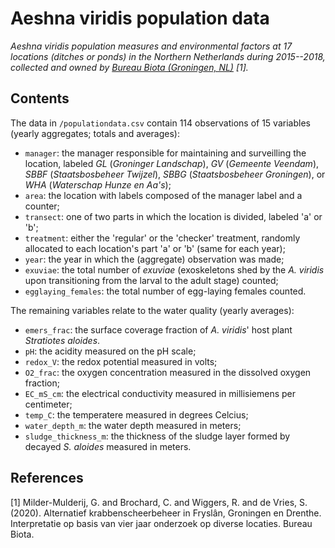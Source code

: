 # Aeshna viridis population data

_Aeshna viridis population measures and environmental factors at 17 locations (ditches or ponds) in the Northern Netherlands during 2015--2018, collected and owned by [Bureau Biota (Groningen, NL)](https://www.bureaubiota.com "https://www.bureaubiota.com") [1]._

## Contents
The data in `/populationdata.csv` contain 114 observations of 15 variables (yearly aggregates; totals and averages):

- `manager`: the manager responsible for maintaining and surveilling the location, labeled _GL_ (_Groninger Landschap_), _GV_ (_Gemeente Veendam_), _SBBF_ (_Staatsbosbeheer Twijzel_), _SBBG_ (_Staatsbosbeheer Groningen_), or _WHA_ (_Waterschap Hunze en Aa's_);
- `area`: the location with labels composed of the manager label and a counter;
- `transect`: one of two parts in which the location is divided, labeled 'a' or 'b';
- `treatment`: either the 'regular' or the 'checker' treatment, randomly allocated to each location's part 'a' or 'b' (same for each year);
- `year`: the year in which the (aggregate) observation was made;
- `exuviae`: the total number of _exuviae_ (exoskeletons shed by the _A. viridis_ upon transitioning from the larval to the adult stage) counted;
- `egglaying_females`: the total number of egg-laying females counted.

The remaining variables relate to the water quality (yearly averages):

- `emers_frac`: the surface coverage fraction of _A. viridis_' host plant _Stratiotes aloides_.
- `pH`: the acidity measured on the pH scale;
- `redox_V`: the redox potential measured in volts;
- `O2_frac`: the oxygen concentration measured in the dissolved oxygen fraction;
- `EC_mS_cm`: the electrical conductivity measured in millisiemens per centimeter;
- `temp_C`: the temperatere measured in degrees Celcius;
- `water_depth_m`: the water depth measured in meters;
- `sludge_thickness_m`: the thickness of the sludge layer formed by decayed _S. aloides_ measured in meters.


## References
[1] Milder-Mulderij, G. and Brochard, C. and Wiggers, R. and de Vries, S. (2020). Alternatief krabbenscheerbeheer in Fryslân, Groningen en Drenthe.  Interpretatie op basis van vier jaar onderzoek op diverse locaties. Bureau Biota.
